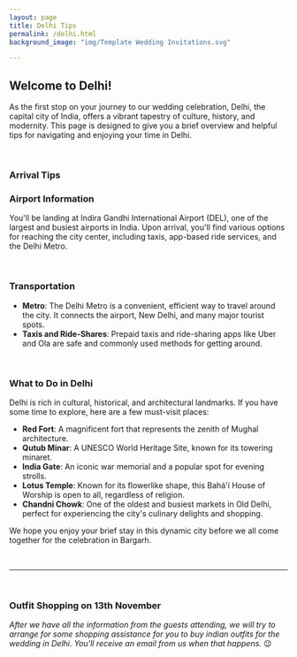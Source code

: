 ```yaml
---
layout: page
title: Delhi Tips 
permalink: /delhi.html
background_image: "img/Template Wedding Invitations.svg"

---
```


## Welcome to Delhi!

As the first stop on your journey to our wedding celebration, Delhi, the capital city of India, offers a vibrant tapestry of culture, history, and modernity. This page is designed to give you a brief overview and helpful tips for navigating and enjoying your time in Delhi.

&nbsp;

### Arrival Tips

### Airport Information
You'll be landing at Indira Gandhi International Airport (DEL), one of the largest and busiest airports in India. Upon arrival, you'll find various options for reaching the city center, including taxis, app-based ride services, and the Delhi Metro.

&nbsp;

### Transportation
- **Metro**: The Delhi Metro is a convenient, efficient way to travel around the city. It connects the airport, New Delhi, and many major tourist spots.
- **Taxis and Ride-Shares**: Prepaid taxis and ride-sharing apps like Uber and Ola are safe and commonly used methods for getting around.

&nbsp;

### What to Do in Delhi

Delhi is rich in cultural, historical, and architectural landmarks. If you have some time to explore, here are a few must-visit places:

- **Red Fort**: A magnificent fort that represents the zenith of Mughal architecture.
- **Qutub Minar**: A UNESCO World Heritage Site, known for its towering minaret.
- **India Gate**: An iconic war memorial and a popular spot for evening strolls.
- **Lotus Temple**: Known for its flowerlike shape, this Bahá'í House of Worship is open to all, regardless of religion.
- **Chandni Chowk**: One of the oldest and busiest markets in Old Delhi, perfect for experiencing the city's culinary delights and shopping.

We hope you enjoy your brief stay in this dynamic city before we all come together for the celebration in Bargarh.

&nbsp;

***
&nbsp;

### **Outfit Shopping on 13th November**
_After we have all the information from the guests attending, we will try to arrange for some shopping assistance for you to buy indian outfits for the wedding in Delhi. You'll receive an email from us when that happens._ 😉
